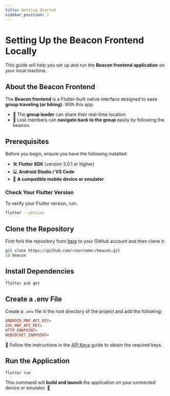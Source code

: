 ```yaml
---
title: Getting Started
sidebar_position: 1
---
```


# Setting Up the Beacon Frontend Locally

This guide will help you set up and run the **Beacon frontend application** on your local machine.

## About the Beacon Frontend

The **Beacon frontend** is a Flutter-built native interface designed to ease **group traveling (or hiking).** With this app:

- 📍 The **group leader** can share their real-time location.
- 🧭 Lost members can **navigate back to the group** easily by following the beacon.

## Prerequisites

Before you begin, ensure you have the following installed:

- 🛠 **Flutter SDK** (version 3.0.1 or higher)
- 💻 **Android Studio / VS Code**
- 📱 **A compatible mobile device or emulator**

### Check Your Flutter Version

To verify your Flutter version, run:

```bash
flutter --version
```

## Clone the Repository

First fork the repository
from
[here](https://github.com/CCExtractor/beacon.git)
to your GitHub account and then clone it:

```bash
git clone https://github.com/<username>/beacon.git
cd beacon
```

## Install Dependencies

```bash
flutter pub get
```

## Create a .env File

Create a `.env` file in the root directory of the project and add the following:

```ini
ANDROID_MAP_API_KEY=
IOS_MAP_API_KEY=
HTTP_ENDPOINT=
WEBSOCKET_ENDPOINT=
```

🔑 Follow the instructions in the [API Keys](/docs/backend/getting_started) guide to obtain the required keys.

## Run the Application

```bash
flutter run
```

This command will **build and launch** the application on your connected device or emulator. 🚀

